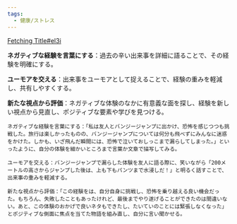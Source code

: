 ```yaml
---
tags:
  - 健康/ストレス
---
```

[Fetching Title#el3i](https://yuchrszk.blogspot.com/2024/05/blog-post_23.html)

**ネガティブな経験を言葉にする**：過去の辛い出来事を詳細に語ることで、その経験を明確にする。

**ユーモアを交える**：出来事をユーモアとして捉えることで、経験の重みを軽減し、共有しやすくする。

**新たな視点から評価**：ネガティブな体験のなかに有意義な面を探し、経験を新しい視点から見直し、ポジティブな要素や学びを見つける。

```
ネガティブな経験を言葉にする：「私は友人とバンジージャンプに出かけ、恐怖を感じつつも挑戦した。旅行は楽しかったものの、バンジージャンプについては何分も飛べずにみんなに迷惑をかけた。しかも、いざ飛んだ瞬間には、恐怖で泣いておしっこまで漏らしてしまった。」といったように、自分の体験を細かいところまで言葉か文章で描写してみる。

ユーモアを交える：バンジージャンプで漏らした体験を友人に語る際に、笑いながら「200メートルの高さからジャンプした後は、上も下もパンツまで水浸しだ！」と明るく話すことで、出来事の重みを軽減する。

新たな視点から評価：「この経験をは、自分自身に挑戦し、恐怖を乗り越える良い機会だった。もちろん、失敗したこともあったけれど、最後までやり遂げることができたのは間違いない。あと、この体験のおかげで良いネタもできたし、たいていのことには緊張しなくなった」とポジティブな側面に焦点を当てた物語を組み直し、自分に言い聞かせる。
```

